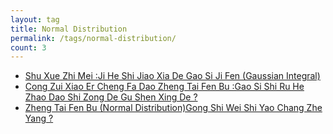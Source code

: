 ```yaml
---
layout: tag
title: Normal Distribution
permalink: /tags/normal-distribution/
count: 3
---
```


- [Shu Xue Zhi Mei :Ji He Shi Jiao Xia De Gao Si Ji Fen (Gaussian Integral)](https://www.longluo.me/blog/2024/05/11/gaussian-integral/)
- [Cong Zui Xiao Er Cheng Fa Dao Zheng Tai Fen Bu :Gao Si Shi Ru He Zhao Dao Shi Zong De Gu Shen Xing De ?](https://www.longluo.me/blog/2024/05/02/least-squares-and-normal-distribution/)
- [Zheng Tai Fen Bu (Normal Distribution)Gong Shi Wei Shi Yao Chang Zhe Yang ?](https://www.longluo.me/blog/2024/04/27/normal-distribution/)
